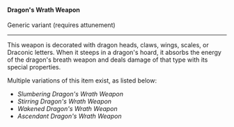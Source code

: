 #### Dragon's Wrath Weapon

Generic variant (requires attunement)

---

This weapon is decorated with dragon heads, claws, wings, scales, or Draconic letters. When it steeps in a dragon's hoard, it absorbs the energy of the dragon's breath weapon and deals damage of that type with its special properties.

Multiple variations of this item exist, as listed below:

- *Slumbering Dragon's Wrath Weapon*
- *Stirring Dragon's Wrath Weapon*
- *Wakened Dragon's Wrath Weapon*
- *Ascendant Dragon's Wrath Weapon*